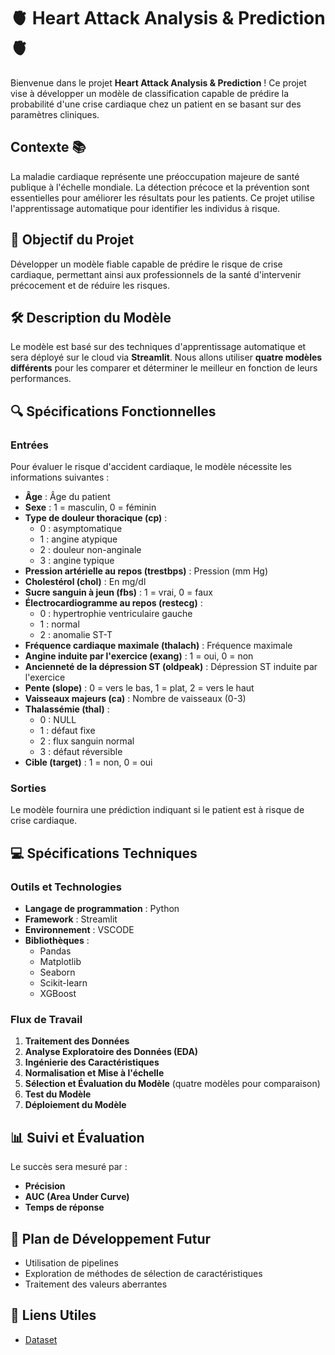 # 🫀 Heart Attack Analysis & Prediction 🫀

Bienvenue dans le projet **Heart Attack Analysis & Prediction** ! Ce projet vise à développer un modèle de classification capable de prédire la probabilité d'une crise cardiaque chez un patient en se basant sur des paramètres cliniques. 

## Contexte 📚

La maladie cardiaque représente une préoccupation majeure de santé publique à l'échelle mondiale. La détection précoce et la prévention sont essentielles pour améliorer les résultats pour les patients. Ce projet utilise l'apprentissage automatique pour identifier les individus à risque.

## 🎯 Objectif du Projet

Développer un modèle fiable capable de prédire le risque de crise cardiaque, permettant ainsi aux professionnels de la santé d'intervenir précocement et de réduire les risques.

## 🛠️ Description du Modèle

Le modèle est basé sur des techniques d'apprentissage automatique et sera déployé sur le cloud via **Streamlit**. Nous allons utiliser **quatre modèles différents** pour les comparer et déterminer le meilleur en fonction de leurs performances.

## 🔍 Spécifications Fonctionnelles

### **Entrées**

Pour évaluer le risque d'accident cardiaque, le modèle nécessite les informations suivantes :

- **Âge** : Âge du patient
- **Sexe** : 1 = masculin, 0 = féminin
- **Type de douleur thoracique (cp)** :
  - 0 : asymptomatique
  - 1 : angine atypique
  - 2 : douleur non-anginale
  - 3 : angine typique
- **Pression artérielle au repos (trestbps)** : Pression (mm Hg)
- **Cholestérol (chol)** : En mg/dl
- **Sucre sanguin à jeun (fbs)** : 1 = vrai, 0 = faux
- **Électrocardiogramme au repos (restecg)** :
  - 0 : hypertrophie ventriculaire gauche
  - 1 : normal
  - 2 : anomalie ST-T
- **Fréquence cardiaque maximale (thalach)** : Fréquence maximale
- **Angine induite par l'exercice (exang)** : 1 = oui, 0 = non
- **Ancienneté de la dépression ST (oldpeak)** : Dépression ST induite par l'exercice
- **Pente (slope)** : 0 = vers le bas, 1 = plat, 2 = vers le haut
- **Vaisseaux majeurs (ca)** : Nombre de vaisseaux (0-3)
- **Thalassémie (thal)** :
  - 0 : NULL
  - 1 : défaut fixe
  - 2 : flux sanguin normal
  - 3 : défaut réversible
- **Cible (target)** : 1 = non, 0 = oui

### **Sorties**

Le modèle fournira une prédiction indiquant si le patient est à risque de crise cardiaque.

## 💻 Spécifications Techniques

### **Outils et Technologies**

- **Langage de programmation** : Python
- **Framework** : Streamlit
- **Environnement** : VSCODE
- **Bibliothèques** : 
  - Pandas
  - Matplotlib
  - Seaborn
  - Scikit-learn
  - XGBoost

### **Flux de Travail**

1. **Traitement des Données**
2. **Analyse Exploratoire des Données (EDA)**
3. **Ingénierie des Caractéristiques**
4. **Normalisation et Mise à l'échelle**
5. **Sélection et Évaluation du Modèle** (quatre modèles pour comparaison)
6. **Test du Modèle**
7. **Déploiement du Modèle**

## 📊 Suivi et Évaluation

Le succès sera mesuré par :

- **Précision**
- **AUC (Area Under Curve)**
- **Temps de réponse**

## 🔮 Plan de Développement Futur

- Utilisation de pipelines
- Exploration de méthodes de sélection de caractéristiques
- Traitement des valeurs aberrantes

## 🔗 Liens Utiles

- [Dataset ](https://archive.ics.uci.edu/dataset/45/heart+disease)
